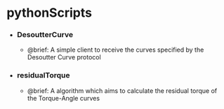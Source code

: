 # pythonScripts

- ### DesoutterCurve

  - @brief: A simple client to receive the curves specified by the Desoutter Curve protocol

- ### residualTorque

  - @brief: A algorithm which aims to calculate the residual torque of the Torque-Angle curves